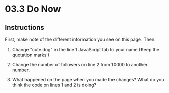 # 03.3 Do Now 

## Instructions

First, make note of the different information you see on this page. Then:

1. Change "cute.dog" in the line 1 JavaScript tab to your name (Keep the quotation marks!)

2. Change the number of followers on line 2 from 10000 to another number. 

3. What happened on the page when you made the changes? What do you think the code on  lines 1 and 2 is doing?